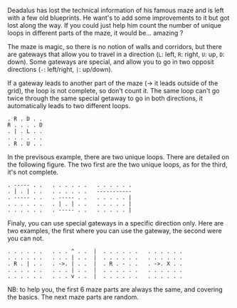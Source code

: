 Deadalus has lost the technical information of his famous maze and is left with a few old blueprints. He want's to add some improvements to it but got lost along the way. If you could just help him count the number of unique loops in different parts of the maze, it would be... amazing ?

The maze is magic, so there is no notion of walls and corridors, but there are gateways that allow you to travel in a direction (`L`: left, `R`: right, `U`: up, `D`: down). Some gateways are special, and allow you to go in two opposit directions (`-`: left/right, `|`: up/down).


If a gateway leads to another part of the maze (-> it leads outside of the grid), the loop is not complete, so don't count it. The same loop can't go twice through the same special getaway to go in both directions, it automatically leads to two different loops.


```
. R . D . .
R . . . . D
. | . L . .
. . . . . .
. R . U . .
```


In the previsous example, there are two unique loops. There are detailed on the following figure. The two first are the two unique loops, as for the third, it's not complete.


```
. ----- . .   . . . . . .   . . . . . .
. | . | . .   . . . . . .   -----------
. ----- . .   . ----- . .   . . . . . |
. . . . . .   . | . | . .   . . . . . |
. . . . . .   . ----- . .   . . . . . |
```


Finaly, you can use special gateways in a specific direction only. Here are two examples, the first where you can use the gateway, the second were you can not.


```
. . . . . .   . . . ^ . .  |  . . . . . .   . . . . . .
. . . . . .   . . . | . .  |  . . . . . .   . . . . . .
. R . | . .   . ->. | . .  |  . R . - . .   . ->. X . .
. . . . . .   . . . | . .  |  . . . . . .   . . . . . .
. . . . . .   . . . v . .  |  . . . . . .   . . . . . .
```


NB: to help you, the first 6 maze parts are always the same, and covering the basics. The next maze parts are random.